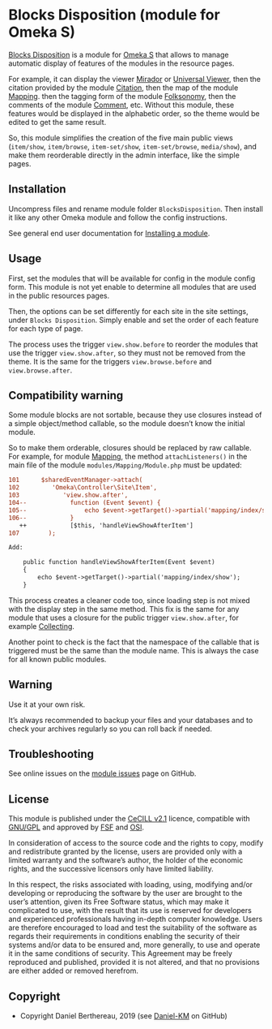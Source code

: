 Blocks Disposition (module for Omeka S)
=======================================

[Blocks Disposition] is a module for [Omeka S] that allows to manage automatic
display of features of the modules in the resource pages.

For example, it can display the viewer [Mirador] or [Universal Viewer], then the
citation provided by the module [Citation], then the map of the module [Mapping].
then the tagging form of the module [Folksonomy], then the comments of the
module [Comment], etc. Without this module, these features would be displayed in
the alphabetic order, so the theme would be edited to get the same result.

So, this module simplifies the creation of the five main public views (`item/show`,
`item/browse`, `item-set/show`, `item-set/browse`, `media/show`), and make them
reorderable directly in the admin interface, like the simple pages.


Installation
------------

Uncompress files and rename module folder `BlocksDisposition`. Then install it
like any other Omeka module and follow the config instructions.

See general end user documentation for [Installing a module].


Usage
-----

First, set the modules that will be available for config in the module config
form. This module is not yet enable to determine all modules that are used in
the public resources pages.

Then, the options can be set differently for each site in the site settings,
under  `Blocks Disposition`. Simply enable and set the order of each feature for
each type of page.

The process uses the trigger `view.show.before` to reorder the modules that use
the trigger `view.show.after`, so they must not be removed from the theme. It is
the same for the triggers `view.browse.before` and `view.browse.after`.


Compatibility warning
---------------------

Some module blocks are not sortable, because they use closures instead of a
simple object/method callable, so the module doesn’t know the initial module.

So to make them orderable, closures should be replaced by raw callable. For
example, for module [Mapping], the method `attachListeners()` in the main file
of the module `modules/Mapping/Module.php` must be updated:
```diff
101      $sharedEventManager->attach(
102         'Omeka\Controller\Site\Item',
103            'view.show.after',
104--            function (Event $event) {
105--                echo $event->getTarget()->partial('mapping/index/show');
106--            }
   ++            [$this, 'handleViewShowAfterItem']
107        );

Add:

    public function handleViewShowAfterItem(Event $event)
    {
        echo $event->getTarget()->partial('mapping/index/show');
    }
```

This process creates a cleaner code too, since loading step is not mixed with
the display step in the same method. This fix is the same for any module that
uses a closure for the public trigger `view.show.after`, for example [Collecting].

Another point to check is the fact that the namespace of the callable that is
triggered must be the same than the module name. This is always the case for all
known public modules.


Warning
-------

Use it at your own risk.

It’s always recommended to backup your files and your databases and to check
your archives regularly so you can roll back if needed.


Troubleshooting
---------------

See online issues on the [module issues] page on GitHub.


License
-------

This module is published under the [CeCILL v2.1] licence, compatible with
[GNU/GPL] and approved by [FSF] and [OSI].

In consideration of access to the source code and the rights to copy, modify and
redistribute granted by the license, users are provided only with a limited
warranty and the software’s author, the holder of the economic rights, and the
successive licensors only have limited liability.

In this respect, the risks associated with loading, using, modifying and/or
developing or reproducing the software by the user are brought to the user’s
attention, given its Free Software status, which may make it complicated to use,
with the result that its use is reserved for developers and experienced
professionals having in-depth computer knowledge. Users are therefore encouraged
to load and test the suitability of the software as regards their requirements
in conditions enabling the security of their systems and/or data to be ensured
and, more generally, to use and operate it in the same conditions of security.
This Agreement may be freely reproduced and published, provided it is not
altered, and that no provisions are either added or removed herefrom.


Copyright
---------

* Copyright Daniel Berthereau, 2019 (see [Daniel-KM] on GitHub)


[Blocks Disposition]: https://github.com/Daniel-KM/Omeka-S-module-BlocksDisposition
[Omeka S]: https://omeka.org/s
[Universal Viewer]: https://github.com/Daniel-KM/Omeka-S-module-Mirador
[Mirador]: https://github.com/Daniel-KM/Omeka-S-module-UniversalViewer
[Citation]: https://github.com/Daniel-KM/Omeka-S-module-Citation
[Mapping]: https://github.com/omeka-s-modules/Mapping
[Folksonomy]: https://github.com/Daniel-KM/Omeka-S-module-Folksonomy
[Comment]: https://github.com/Daniel-KM/Omeka-S-module-Comment
[Collecting]: https://github.com/omeka-s-modules/Collecting
[Installing a module]: https://omeka.org/s/docs/user-manual/modules/#installing-modules
[module issues]: https://github.com/Daniel-KM/Omeka-S-module-BlocksDisposition/issues
[CeCILL v2.1]: https://www.cecill.info/licences/Licence_CeCILL_V2.1-en.html
[GNU/GPL]: https://www.gnu.org/licenses/gpl-3.0.html
[FSF]: https://www.fsf.org
[OSI]: http://opensource.org
[Daniel-KM]: https://github.com/Daniel-KM "Daniel Berthereau"
